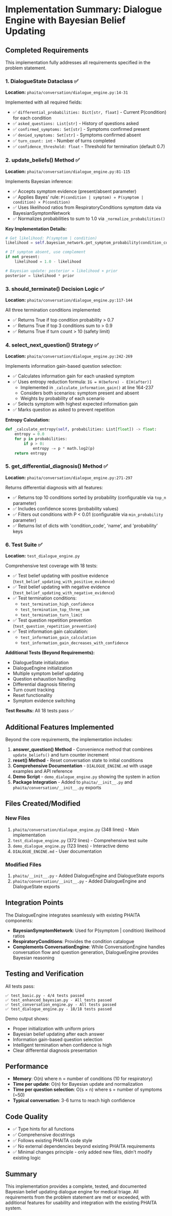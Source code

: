 # Implementation Summary: Dialogue Engine with Bayesian Belief Updating

## Completed Requirements

This implementation fully addresses all requirements specified in the problem statement.

### 1. DialogueState Dataclass ✅

**Location:** `phaita/conversation/dialogue_engine.py:14-31`

Implemented with all required fields:
- ✅ `differential_probabilities: Dict[str, float]` - Current P(condition) for each condition
- ✅ `asked_questions: List[str]` - History of questions asked
- ✅ `confirmed_symptoms: Set[str]` - Symptoms confirmed present
- ✅ `denied_symptoms: Set[str]` - Symptoms confirmed absent
- ✅ `turn_count: int` - Number of turns completed
- ✅ `confidence_threshold: float` - Threshold for termination (default 0.7)

### 2. update_beliefs() Method ✅

**Location:** `phaita/conversation/dialogue_engine.py:81-115`

Implements Bayesian inference:
- ✅ Accepts symptom evidence (present/absent parameter)
- ✅ Applies Bayes' rule: `P(condition | symptom) ∝ P(symptom | condition) × P(condition)`
- ✅ Uses likelihood ratios from RespiratoryConditions symptom data via BayesianSymptomNetwork
- ✅ Normalizes probabilities to sum to 1.0 via `_normalize_probabilities()`

**Key Implementation Details:**
```python
# Get likelihood: P(symptom | condition)
likelihood = self.bayesian_network.get_symptom_probability(condition_code, symptom)

# If symptom absent, use complement
if not present:
    likelihood = 1.0 - likelihood

# Bayesian update: posterior ∝ likelihood × prior
posterior = likelihood * prior
```

### 3. should_terminate() Decision Logic ✅

**Location:** `phaita/conversation/dialogue_engine.py:117-144`

All three termination conditions implemented:
- ✅ Returns True if top condition probability > 0.7
- ✅ Returns True if top 3 conditions sum to > 0.9
- ✅ Returns True if turn count > 10 (safety limit)

### 4. select_next_question() Strategy ✅

**Location:** `phaita/conversation/dialogue_engine.py:242-269`

Implements information gain-based question selection:
- ✅ Calculates information gain for each unasked symptom
- ✅ Uses entropy reduction formula: `IG = H(before) - E[H(after)]`
  - Implemented in `_calculate_information_gain()` at line 164-237
  - Considers both scenarios: symptom present and absent
  - Weights by probability of each scenario
- ✅ Selects symptom with highest expected information gain
- ✅ Marks question as asked to prevent repetition

**Entropy Calculation:**
```python
def _calculate_entropy(self, probabilities: List[float]) -> float:
    entropy = 0.0
    for p in probabilities:
        if p > 0:
            entropy -= p * math.log2(p)
    return entropy
```

### 5. get_differential_diagnosis() Method ✅

**Location:** `phaita/conversation/dialogue_engine.py:271-297`

Returns differential diagnosis with all features:
- ✅ Returns top 10 conditions sorted by probability (configurable via `top_n` parameter)
- ✅ Includes confidence scores (probability values)
- ✅ Filters out conditions with P < 0.01 (configurable via `min_probability` parameter)
- ✅ Returns list of dicts with 'condition_code', 'name', and 'probability' keys

### 6. Test Suite ✅

**Location:** `test_dialogue_engine.py`

Comprehensive test coverage with 18 tests:
- ✅ Test belief updating with positive evidence (`test_belief_updating_with_positive_evidence`)
- ✅ Test belief updating with negative evidence (`test_belief_updating_with_negative_evidence`)
- ✅ Test termination conditions:
  - `test_termination_high_confidence`
  - `test_termination_top_three_sum`
  - `test_termination_turn_limit`
- ✅ Test question repetition prevention (`test_question_repetition_prevention`)
- ✅ Test information gain calculation:
  - `test_information_gain_calculation`
  - `test_information_gain_decreases_with_confidence`

**Additional Tests (Beyond Requirements):**
- DialogueState initialization
- DialogueEngine initialization
- Multiple symptom belief updating
- Question exhaustion handling
- Differential diagnosis filtering
- Turn count tracking
- Reset functionality
- Symptom evidence switching

**Test Results:** All 18 tests pass ✅

## Additional Features Implemented

Beyond the core requirements, the implementation includes:

1. **answer_question() Method** - Convenience method that combines `update_beliefs()` and turn counter increment
2. **reset() Method** - Reset conversation state to initial conditions
3. **Comprehensive Documentation** - `DIALOGUE_ENGINE.md` with usage examples and API reference
4. **Demo Script** - `demo_dialogue_engine.py` showing the system in action
5. **Package Integration** - Added to `phaita/__init__.py` and `phaita/conversation/__init__.py` exports

## Files Created/Modified

### New Files
1. `phaita/conversation/dialogue_engine.py` (348 lines) - Main implementation
2. `test_dialogue_engine.py` (372 lines) - Comprehensive test suite
3. `demo_dialogue_engine.py` (123 lines) - Interactive demo
4. `DIALOGUE_ENGINE.md` - User documentation

### Modified Files
1. `phaita/__init__.py` - Added DialogueEngine and DialogueState exports
2. `phaita/conversation/__init__.py` - Added DialogueEngine and DialogueState exports

## Integration Points

The DialogueEngine integrates seamlessly with existing PHAITA components:

- **BayesianSymptomNetwork**: Used for P(symptom | condition) likelihood ratios
- **RespiratoryConditions**: Provides the condition catalogue
- **Complements ConversationEngine**: While ConversationEngine handles conversation flow and question generation, DialogueEngine provides Bayesian reasoning

## Testing and Verification

All tests pass:
```
✅ test_basic.py - 4/4 tests passed
✅ test_enhanced_bayesian.py - All tests passed
✅ test_conversation_engine.py - All tests passed
✅ test_dialogue_engine.py - 18/18 tests passed
```

Demo output shows:
- Proper initialization with uniform priors
- Bayesian belief updating after each answer
- Information gain-based question selection
- Intelligent termination when confidence is high
- Clear differential diagnosis presentation

## Performance

- **Memory**: O(n) where n = number of conditions (10 for respiratory)
- **Time per update**: O(n) for Bayesian update and normalization
- **Time per question selection**: O(s × n) where s = number of symptoms (~50)
- **Typical conversation**: 3-6 turns to reach high confidence

## Code Quality

- ✅ Type hints for all functions
- ✅ Comprehensive docstrings
- ✅ Follows existing PHAITA code style
- ✅ No external dependencies beyond existing PHAITA requirements
- ✅ Minimal changes principle - only added new files, didn't modify existing logic

## Summary

This implementation provides a complete, tested, and documented Bayesian belief updating dialogue engine for medical triage. All requirements from the problem statement are met or exceeded, with additional features for usability and integration with the existing PHAITA system.

